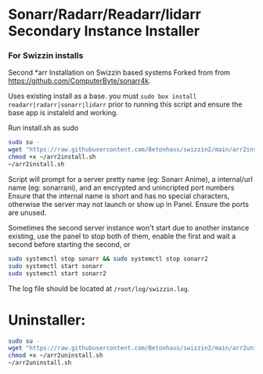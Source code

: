 # Sonarr/Radarr/Readarr/lidarr Secondary Instance Installer
### For Swizzin installs
Second *arr Installation on Swizzin based systems
Forked from from https://github.com/ComputerByte/sonarr4k.


Uses existing install as a base. you must ``sudo box install readarr|radarr|sonarr|lidarr`` prior to running this script and ensure the base app is instaleld and working. 

Run install.sh as sudo
```bash
sudo su -
wget "https://raw.githubusercontent.com/Betonhaus/swizzin2/main/arr2install.sh"
chmod +x ~/arr2install.sh
~/arr2install.sh
```
Script will prompt for a server pretty name (eg: Sonarr Anime), a internal/url name (eg: sonarrani), and an encrypted and unincripted port numbers
Ensure that the internal name is short and has no special characters, otherwise the server may not launch or show up in Panel. Ensure the ports are unused.


Sometimes the second server instance won't start due to another instance existing, use the panel to stop both of them, enable the first and wait a second before starting the second, or

```bash
sudo systemctl stop sonarr && sudo systemctl stop sonarr2
sudo systemctl start sonarr
sudo systemctl start sonarr2
```

The log file should be located at ``/root/log/swizzin.log``.

# Uninstaller: 

```bash
sudo su -
wget "https://raw.githubusercontent.com/Betonhaus/swizzin2/main/arr2uninstall.sh"
chmod +x ~/arr2uninstall.sh
~/arr2uninstall.sh
```

